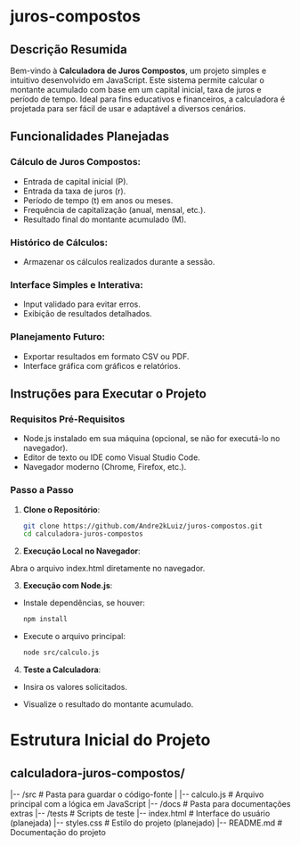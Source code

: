 # juros-compostos

## Descrição Resumida

Bem-vindo à **Calculadora de Juros Compostos**, um projeto simples e intuitivo desenvolvido em JavaScript. Este sistema permite calcular o montante acumulado com base em um capital inicial, taxa de juros e período de tempo. Ideal para fins educativos e financeiros, a calculadora é projetada para ser fácil de usar e adaptável a diversos cenários.

## Funcionalidades Planejadas

### Cálculo de Juros Compostos:

- Entrada de capital inicial (P).
- Entrada da taxa de juros (r).
- Período de tempo (t) em anos ou meses.
- Frequência de capitalização (anual, mensal, etc.).
- Resultado final do montante acumulado (M).

### Histórico de Cálculos:

- Armazenar os cálculos realizados durante a sessão.

### Interface Simples e Interativa:

- Input validado para evitar erros.
- Exibição de resultados detalhados.

### Planejamento Futuro:

- Exportar resultados em formato CSV ou PDF.
- Interface gráfica com gráficos e relatórios.

## Instruções para Executar o Projeto

### Requisitos Pré-Requisitos

- Node.js instalado em sua máquina (opcional, se não for executá-lo no navegador).
- Editor de texto ou IDE como Visual Studio Code.
- Navegador moderno (Chrome, Firefox, etc.).

### Passo a Passo

1. **Clone o Repositório**:

   ```bash
   git clone https://github.com/Andre2kLuiz/juros-compostos.git
   cd calculadora-juros-compostos
   
2. **Execução Local no Navegador**:

Abra o arquivo index.html diretamente no navegador.

3. **Execução com Node.js**:

- Instale dependências, se houver:

   ```bash
   npm install

- Execute o arquivo principal:

   ```bash
   node src/calculo.js

4. **Teste a Calculadora**:

- Insira os valores solicitados.

- Visualize o resultado do montante acumulado.

# Estrutura Inicial do Projeto

## calculadora-juros-compostos/
|-- /src           # Pasta para guardar o código-fonte
|   |-- calculo.js  # Arquivo principal com a lógica em JavaScript
|-- /docs          # Pasta para documentações extras
|-- /tests         # Scripts de teste
|-- index.html     # Interface do usuário (planejada)
|-- styles.css     # Estilo do projeto (planejado)
|-- README.md      # Documentação do projeto
